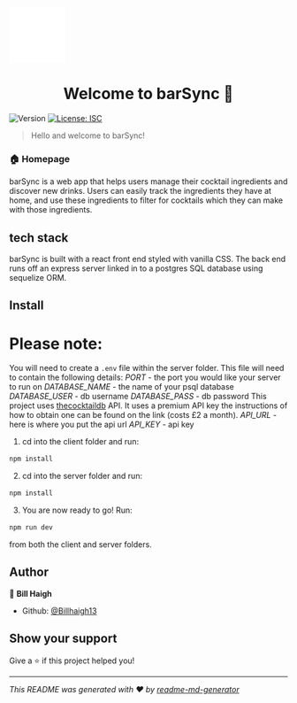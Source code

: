 <img src="/client/src/assets/barSync_logo.svg" style="height:100px;" align="center"/>

<h1 align="center">Welcome to barSync 👋</h1>

<p>
  <img alt="Version" src="https://img.shields.io/badge/version-1.0.0-blue.svg?cacheSeconds=2592000" />
  <a href="#" target="_blank">
    <img alt="License: ISC" src="https://img.shields.io/badge/License-ISC-yellow.svg" />
  </a>
</p>

> Hello and welcome to barSync!

### 🏠 Homepage

barSync is a web app that helps users manage their cocktail ingredients and discover new drinks. Users can easily track the ingredients they have at home, and use these ingredients to filter for cocktails which they can make with those ingredients.

## tech stack

barSync is built with a react front end styled with vanilla CSS. The back end runs off an express server linked in to a postgres SQL database using sequelize ORM.

## Install

# Please note:

You will need to create a `.env` file within the server folder.
This file will need to contain the following details:
_PORT_ - the port you would like your server to run on
_DATABASE_NAME_ - the name of your psql database
_DATABASE_USER_ - db username
_DATABASE_PASS_ - db password
This project uses [thecocktaildb](https://www.thecocktaildb.com/) API. It uses a premium API key the instructions of how to obtain one can be found on the link (costs £2 a month).
_API_URL_ - here is where you put the api url
_API_KEY_ - api key

1. cd into the client folder and run:

```sh
npm install
```

2. cd into the server folder and run:

```sh
npm install
```

3. You are now ready to go! Run:

```sh
npm run dev
```

from both the client and server folders.

## Author

👤 **Bill Haigh**

- Github: [@Billhaigh13](https://github.com/Billhaigh13)

## Show your support

Give a ⭐️ if this project helped you!

---

_This README was generated with ❤️ by [readme-md-generator](https://github.com/kefranabg/readme-md-generator)_
